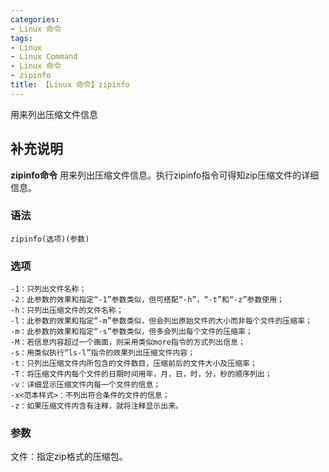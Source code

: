 ```yaml
---
categories:
- Linux 命令
tags:
- Linux
- Linux Command
- Linux 命令
- zipinfo
title: 【Linux 命令】zipinfo
---
```


用来列出压缩文件信息

## 补充说明

**zipinfo命令** 用来列出压缩文件信息。执行zipinfo指令可得知zip压缩文件的详细信息。

###  语法

```shell
zipinfo(选项)(参数)
```

###  选项

```shell
-1：只列出文件名称；
-2：此参数的效果和指定“-1”参数类似，但可搭配“-h”，“-t”和“-z”参数使用；
-h：只列出压缩文件的文件名称；
-l：此参数的效果和指定“-m”参数类似，但会列出原始文件的大小而非每个文件的压缩率；
-m：此参数的效果和指定“-s”参数类似，但多会列出每个文件的压缩率；
-M：若信息内容超过一个画面，则采用类似more指令的方式列出信息；
-s：用类似执行“ls-l”指令的效果列出压缩文件内容；
-t：只列出压缩文件内所包含的文件数目，压缩前后的文件大小及压缩率；
-T：将压缩文件内每个文件的日期时间用年，月，日，时，分，秒的顺序列出；
-v：详细显示压缩文件内每一个文件的信息；
-x<范本样式>：不列出符合条件的文件的信息；
-z：如果压缩文件内含有注释，就将注释显示出来。
```

###  参数

文件：指定zip格式的压缩包。


<!-- Linux命令行搜索引擎：https://jaywcjlove.github.io/linux-command/ -->
